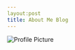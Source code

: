 ```yaml
---
layout:post
title: About Me Blog
---
```


![Profile Picture](https://DanielleNogales.github.io/danielle-nogales-CNU/images/IMG-1137.JPG)
